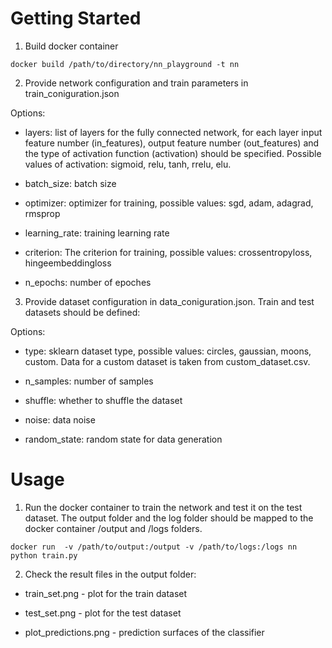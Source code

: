 # Getting Started

1. Build docker container

```docker build /path/to/directory/nn_playground -t nn```

2. Provide network configuration and train parameters in train_coniguration.json

Options:

- layers: list of layers for the fully connected network, for each layer input feature number (in_features), output feature number (out_features) and the type of activation function (activation) should be specified. Possible values of activation: sigmoid, relu, tanh, rrelu, elu.

- batch_size: batch size

- optimizer: optimizer for training, possible values: sgd, adam, adagrad, rmsprop

- learning_rate: training learning rate

- criterion: The criterion for training, possible values: crossentropyloss, hingeembeddingloss

- n_epochs: number of epoches

3. Provide dataset configuration in data_coniguration.json. Train and test datasets should be defined:

Options:

- type: sklearn dataset type, possible values: circles, gaussian, moons, custom. Data for a custom dataset is taken from custom_dataset.csv.

- n_samples: number of samples

- shuffle: whether to shuffle the dataset

- noise: data noise

- random_state: random state for data generation

# Usage

1. Run the docker container to train the network and test it on the test dataset. The output folder and the log folder should be mapped to the docker container /output and /logs folders.

```docker run  -v /path/to/output:/output -v /path/to/logs:/logs nn python train.py```

2. Check the result files in the output folder:

- train_set.png - plot for the train dataset

- test_set.png - plot for the test dataset

- plot_predictions.png - prediction surfaces of the classifier

